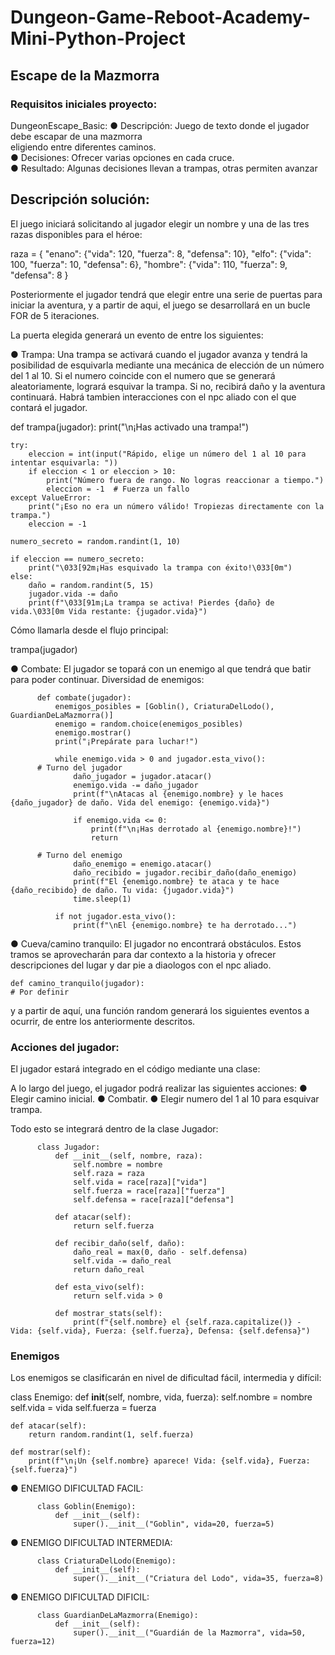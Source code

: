 # Dungeon-Game-Reboot-Academy-Mini-Python-Project

## Escape de la Mazmorra

### Requisitos iniciales proyecto: 

DungeonEscape_Basic:
● Descripción: Juego de texto donde el jugador debe escapar de una mazmorra  
eligiendo entre diferentes caminos.  
● Decisiones: Ofrecer varias opciones en cada cruce.  
● Resultado: Algunas decisiones llevan a trampas, otras permiten avanzar  

## Descripción solución:

El juego iniciará solicitando al jugador elegir un nombre y una de las tres razas disponibles para el héroe:

raza =  {  "enano": {"vida": 120, "fuerza": 8, "defensa": 10},
          "elfo": {"vida": 100, "fuerza": 10, "defensa": 6},
          "hombre": {"vida": 110, "fuerza": 9, "defensa": 8
        }

Posteriormente el jugador tendrá que elegir entre una serie de puertas para iniciar la aventura, y a partir de aqui, el juego se desarrollará en un bucle FOR de 5 iteraciones. 

La puerta elegida generará un evento de entre los siguientes:

● Trampa:
Una trampa se activará cuando el jugador avanza y tendrá la posibilidad de esquivarla mediante una mecánica de elección de un número del 1 al 10. Si el numero coincide con el numero que se generará aleatoriamente, logrará esquivar la trampa. Si no, recibirá daño y la aventura continuará. Habrá tambien interacciones con el npc aliado con el que contará el jugador.

def trampa(jugador):
    print("\n¡Has activado una trampa!")
    
    try:
        eleccion = int(input("Rápido, elige un número del 1 al 10 para intentar esquivarla: "))
        if eleccion < 1 or eleccion > 10:
            print("Número fuera de rango. No logras reaccionar a tiempo.")
            eleccion = -1  # Fuerza un fallo
    except ValueError:
        print("¡Eso no era un número válido! Tropiezas directamente con la trampa.")
        eleccion = -1

    numero_secreto = random.randint(1, 10)
    
    if eleccion == numero_secreto:
        print("\033[92m¡Has esquivado la trampa con éxito!\033[0m")
    else:
        daño = random.randint(5, 15)
        jugador.vida -= daño
        print(f"\033[91m¡La trampa se activa! Pierdes {daño} de vida.\033[0m Vida restante: {jugador.vida}")

Cómo llamarla desde el flujo principal: 

trampa(jugador)

● Combate: 
El jugador se topará con un enemigo al que tendrá que batir para poder continuar. Diversidad de enemigos:

          def combate(jugador):
              enemigos_posibles = [Goblin(), CriaturaDelLodo(), GuardianDeLaMazmorra()]
              enemigo = random.choice(enemigos_posibles)
              enemigo.mostrar()
              print("¡Prepárate para luchar!")

              while enemigo.vida > 0 and jugador.esta_vivo():
          # Turno del jugador
                  daño_jugador = jugador.atacar()
                  enemigo.vida -= daño_jugador
                  print(f"\nAtacas al {enemigo.nombre} y le haces {daño_jugador} de daño. Vida del enemigo: {enemigo.vida}")

                  if enemigo.vida <= 0:
                      print(f"\n¡Has derrotado al {enemigo.nombre}!")
                      return

          # Turno del enemigo
                  daño_enemigo = enemigo.atacar()
                  daño_recibido = jugador.recibir_daño(daño_enemigo)
                  print(f"El {enemigo.nombre} te ataca y te hace {daño_recibido} de daño. Tu vida: {jugador.vida}")
                  time.sleep(1)

              if not jugador.esta_vivo():
                  print(f"\nEl {enemigo.nombre} te ha derrotado...")


● Cueva/camino tranquilo:
El jugador no encontrará obstáculos. Estos tramos se aprovecharán para dar contexto a la historia y ofrecer descripciones del lugar y dar pie a diaologos con el npc aliado.

    def camino_tranquilo(jugador):
    # Por definir
    
y a partir de aquí, una función random generará los siguientes eventos a ocurrir, de entre los anteriormente descritos.

### Acciones del jugador:

El jugador estará integrado en el código mediante una clase:

A lo largo del juego, el jugador podrá realizar las siguientes acciones:
● Elegir camino inicial.
● Combatir.
● Elegir numero del 1 al 10 para esquivar trampa.

Todo esto se integrará dentro de la clase Jugador:

          class Jugador:
              def __init__(self, nombre, raza):
                  self.nombre = nombre
                  self.raza = raza
                  self.vida = race[raza]["vida"]
                  self.fuerza = race[raza]["fuerza"]
                  self.defensa = race[raza]["defensa"]

              def atacar(self):
                  return self.fuerza

              def recibir_daño(self, daño):
                  daño_real = max(0, daño - self.defensa)
                  self.vida -= daño_real
                  return daño_real

              def esta_vivo(self):
                  return self.vida > 0

              def mostrar_stats(self):
                  print(f"{self.nombre} el {self.raza.capitalize()} - Vida: {self.vida}, Fuerza: {self.fuerza}, Defensa: {self.defensa}")
 
### Enemigos 

Los enemigos se clasificarán en nivel de dificultad fácil, intermedia y difícil:

class Enemigo:
    def __init__(self, nombre, vida, fuerza):
        self.nombre = nombre
        self.vida = vida
        self.fuerza = fuerza

    def atacar(self):
        return random.randint(1, self.fuerza)

    def mostrar(self):
        print(f"\n¡Un {self.nombre} aparece! Vida: {self.vida}, Fuerza: {self.fuerza}")

● ENEMIGO DIFICULTAD FACIL:

          class Goblin(Enemigo):
              def __init__(self):
                  super().__init__("Goblin", vida=20, fuerza=5)

● ENEMIGO DIFICULTAD INTERMEDIA: 

          class CriaturaDelLodo(Enemigo):
              def __init__(self):
                  super().__init__("Criatura del Lodo", vida=35, fuerza=8)

● ENEMIGO DIFICULTAD DIFICIL:

          class GuardianDeLaMazmorra(Enemigo):
              def __init__(self):
                  super().__init__("Guardián de la Mazmorra", vida=50, fuerza=12)






